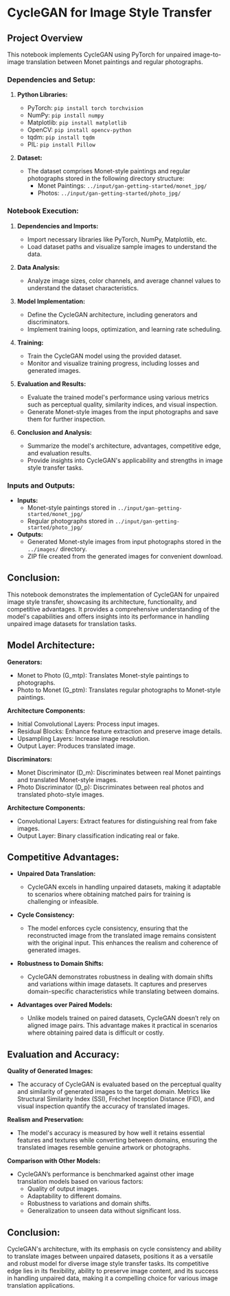 # CycleGAN for Image Style Transfer

## Project Overview

This notebook implements CycleGAN using PyTorch for unpaired image-to-image translation between Monet paintings and regular photographs.

### Dependencies and Setup:

1. **Python Libraries:**
    - PyTorch: `pip install torch torchvision`
    - NumPy: `pip install numpy`
    - Matplotlib: `pip install matplotlib`
    - OpenCV: `pip install opencv-python`
    - tqdm: `pip install tqdm`
    - PIL: `pip install Pillow`

2. **Dataset:**
    - The dataset comprises Monet-style paintings and regular photographs stored in the following directory structure:
        - Monet Paintings: `../input/gan-getting-started/monet_jpg/`
        - Photos: `../input/gan-getting-started/photo_jpg/`

### Notebook Execution:

1. **Dependencies and Imports:**
    - Import necessary libraries like PyTorch, NumPy, Matplotlib, etc.
    - Load dataset paths and visualize sample images to understand the data.

2. **Data Analysis:**
    - Analyze image sizes, color channels, and average channel values to understand the dataset characteristics.

3. **Model Implementation:**
    - Define the CycleGAN architecture, including generators and discriminators.
    - Implement training loops, optimization, and learning rate scheduling.

4. **Training:**
    - Train the CycleGAN model using the provided dataset.
    - Monitor and visualize training progress, including losses and generated images.

5. **Evaluation and Results:**
    - Evaluate the trained model's performance using various metrics such as perceptual quality, similarity indices, and visual inspection.
    - Generate Monet-style images from the input photographs and save them for further inspection.

6. **Conclusion and Analysis:**
    - Summarize the model's architecture, advantages, competitive edge, and evaluation results.
    - Provide insights into CycleGAN's applicability and strengths in image style transfer tasks.

### Inputs and Outputs:
- **Inputs:**
    - Monet-style paintings stored in `../input/gan-getting-started/monet_jpg/`
    - Regular photographs stored in `../input/gan-getting-started/photo_jpg/`
- **Outputs:**
    - Generated Monet-style images from input photographs stored in the `../images/` directory.
    - ZIP file created from the generated images for convenient download.

## Conclusion:

This notebook demonstrates the implementation of CycleGAN for unpaired image style transfer, showcasing its architecture, functionality, and competitive advantages. It provides a comprehensive understanding of the model's capabilities and offers insights into its performance in handling unpaired image datasets for translation tasks.

## Model Architecture:

**Generators:**
- Monet to Photo (G_mtp): Translates Monet-style paintings to photographs.
- Photo to Monet (G_ptm): Translates regular photographs to Monet-style paintings.
  
**Architecture Components:**
- Initial Convolutional Layers: Process input images.
- Residual Blocks: Enhance feature extraction and preserve image details.
- Upsampling Layers: Increase image resolution.
- Output Layer: Produces translated image.

**Discriminators:**
- Monet Discriminator (D_m): Discriminates between real Monet paintings and translated Monet-style images.
- Photo Discriminator (D_p): Discriminates between real photos and translated photo-style images.

**Architecture Components:**
- Convolutional Layers: Extract features for distinguishing real from fake images.
- Output Layer: Binary classification indicating real or fake.

## Competitive Advantages:

- **Unpaired Data Translation:**
  - CycleGAN excels in handling unpaired datasets, making it adaptable to scenarios where obtaining matched pairs for training is challenging or infeasible.
  
- **Cycle Consistency:**
  - The model enforces cycle consistency, ensuring that the reconstructed image from the translated image remains consistent with the original input. This enhances the realism and coherence of generated images.
  
- **Robustness to Domain Shifts:**
  - CycleGAN demonstrates robustness in dealing with domain shifts and variations within image datasets. It captures and preserves domain-specific characteristics while translating between domains.
  
- **Advantages over Paired Models:**
  - Unlike models trained on paired datasets, CycleGAN doesn’t rely on aligned image pairs. This advantage makes it practical in scenarios where obtaining paired data is difficult or costly.

## Evaluation and Accuracy:

**Quality of Generated Images:**
- The accuracy of CycleGAN is evaluated based on the perceptual quality and similarity of generated images to the target domain. Metrics like Structural Similarity Index (SSI), Fréchet Inception Distance (FID), and visual inspection quantify the accuracy of translated images.

**Realism and Preservation:**
- The model's accuracy is measured by how well it retains essential features and textures while converting between domains, ensuring the translated images resemble genuine artwork or photographs.

**Comparison with Other Models:**
- CycleGAN’s performance is benchmarked against other image translation models based on various factors:
  - Quality of output images.
  - Adaptability to different domains.
  - Robustness to variations and domain shifts.
  - Generalization to unseen data without significant loss.

## Conclusion:

CycleGAN's architecture, with its emphasis on cycle consistency and ability to translate images between unpaired datasets, positions it as a versatile and robust model for diverse image style transfer tasks. Its competitive edge lies in its flexibility, ability to preserve image content, and its success in handling unpaired data, making it a compelling choice for various image translation applications.
